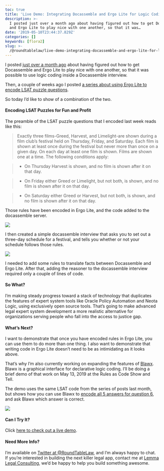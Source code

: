 ```yaml
---
toc: true
title: 'Live Demo: Integrating Docassemble and Ergo Lite for Logic Coding'
description: >-
  I posted just over a month ago about having figured out how to get Docassemble
  and Ergo Lite to play nice with one another, so that it was…
date: '2019-05-10T23:44:37.829Z'
categories: []
keywords: [flora2]
slug: >-
  /@roundtablelaw/live-demo-integrating-docassemble-and-ergo-lite-for-logic-coding-f35e9f25f311
---
```


I posted [just over a month ago](https://medium.com/@jason_90344/demo-logic-coding-inside-docassemble-b1b60e39d865) about having figured out how to get Docassemble and Ergo Lite to play nice with one another, so that it was possible to use logic coding inside a Docassemble interview.

Then, a couple of weeks ago I posted [a series about using Ergo Lite to encode LSAT puzzle questions](https://medium.com/@jason_90344/a-computer-takes-the-lsat-introduction-3a65fd8b982).

So today I’d like to show of a combination of the two.

#### Encoding LSAT Puzzles for Fun and Profit

The preamble of the LSAT puzzle questions that I encoded last week reads like this:

> Exactly three films-Greed, Harvest, and Limelight-are shown during a film club’s festival held on Thursday, Friday, and Saturday. Each film is shown at least once during the festival but never more than once on a given day. On each day at least one film is shown. Films are shown one at a time. The following conditions apply:

> * On Thursday Harvest is shown, and no film is shown after it on that day.

> * On Friday either Greed or Limelight, but not both, is shown, and no film is shown after it on that day.

> * On Saturday either Greed or Harvest, but not both, is shown, and no film is shown after it on that day.

Those rules have been encoded in Ergo Lite, and the code added to the docassemble server.

![](/1__dMzw7nNNFXnZ5mCi0UFejg.png)

I then created a simple docassemble interview that asks you to set out a three-day schedule for a festival, and tells you whether or not your schedule follows those rules.

![](/1__Bl66uYr2YAHqP__ixcPUAPg.png)

I needed to add some rules to translate facts between Docassemble and Ergo Lite. After that, adding the reasoner to the docassemble interview required only a couple of lines of code.

#### So What?

I’m making steady progress toward a stack of technology that duplicates the features of expert system tools like Oracle Policy Automation and Neota Logic, using exclusively open source tools. That’s going to make advanced legal expert system development a more realistic alternative for organizations serving people who fall into the access to justice gap.

#### What’s Next?

I want to demonstrate that once you have encoded rules in Ergo Lite, you can use them to do more than one thing. I also want to demonstrate that writing code in Ergo Lite doesn’t need to be as intimidating as it looks above.

That’s why I’m also currently working on expanding the features of [Blawx](https://www.blawx.com). Blawx is a graphical interface for declarative logic coding. I’ll be doing a brief demo of that work on May 13, 2019 at the Rules as Code Show and Tell.

The demo uses the same LSAT code from the series of posts last month, but shows how you can use Blawx to [encode all 5 answers for question 6](https://medium.com/@jason_90344/a-computer-takes-the-lsat-question-6-884c47d55b2b), and ask Blawx which answer is correct.

![](/0__jRh1myyugSZuWOyG.jpg)

#### Can I Try It?

Click [here to check out a live demo](https://testda.roundtablelaw.ca/interview?i=docassemble.playground3%3Alsat_demo.yml).

#### Need More Info?

I’m available on [Twitter at @RoundTableLaw](https://www.twitter.com/RoundTableLaw), and I’m always happy to chat. If you’re interested in building the next killer legal app, contact me at [Lemma Legal Consulting](https://www.lemmalegal.com), we’d be happy to help you build something awesome.